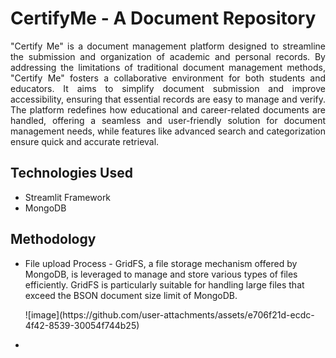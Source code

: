 # CertifyMe - A Document Repository
<p align="justify">
"Certify Me" is a document management platform designed to streamline the submission and organization of academic and personal records. By addressing the limitations of traditional document management methods, "Certify Me" fosters a collaborative environment for both students and educators. It aims to simplify document submission and improve accessibility, ensuring that essential records are easy to manage and verify. The platform redefines how educational and career-related documents are handled, offering a seamless and user-friendly solution for document management needs, while features like advanced search and categorization ensure quick and accurate retrieval.
</p>

## Technologies Used
<ul>
<li>Streamlit Framework</li>
<li>MongoDB</li>
</ul>

## Methodology
<ul>
<li> <p align="justify> Database connection with the frontend - Integrating Streamlit with MongoDB using pymongo allows for seamless interaction between the user interface and the database, enabling efficient data retrieval and manipulation.</p></li>
<img src=![image](https://github.com/user-attachments/assets/06aa86db-a208-49b3-92c8-19bb23bf9588)>

<li> <p align="justify>  File upload Process - GridFS, a file storage mechanism offered by MongoDB, is leveraged to manage and store various types of files efficiently. GridFS is particularly suitable for handling large files that exceed the BSON document size limit of MongoDB.</p></li>
![image](https://github.com/user-attachments/assets/e706f21d-ecdc-4f42-8539-30054f744b25)

<li> <p align="justify>  System Architecture</p></li>
![image](https://github.com/user-attachments/assets/5c28ca32-8f93-4665-b0e7-58947b0ef9ad)
</ul>

![image](https://github.com/user-attachments/assets/057192ef-f86a-49e8-ac7f-b160d1844066)



